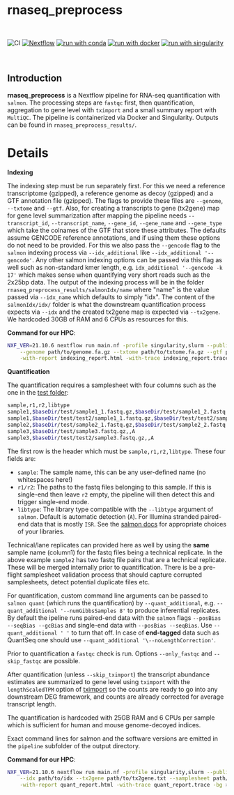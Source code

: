 # rnaseq_preprocess

<br>

![CI](https://github.com/ATpoint/sc_preprocess/actions/workflows/CI.yml/badge.svg)
[![Nextflow](https://img.shields.io/badge/nextflow%20DSL2-%E2%89%A521.10.6-23aa62.svg?labelColor=000000)](https://www.nextflow.io/)
[![run with conda](http://img.shields.io/badge/run%20with-conda-3EB049?labelColor=000000&logo=anaconda)](https://docs.conda.io/en/latest/)
[![run with docker](https://img.shields.io/badge/run%20with-docker-0db7ed?labelColor=000000&logo=docker)](https://www.docker.com/)
[![run with singularity](https://img.shields.io/badge/run%20with-singularity-1d355c.svg?labelColor=000000)](https://sylabs.io/docs/)

<br>

## Introduction

**rnaseq_preprocess** is a Nextflow pipeline for RNA-seq quantification with `salmon`. The processing steps are `fastqc` first, then quantification, aggregation to gene level with `tximport` and a small summary report with `MultiQC`. The pipeline is containerized via Docker and Singularity. Outputs can be found in `rnaseq_preprocess_results/`.

# Details

**Indexing**<br>

The indexing step must be run separately first. For this we need a reference transcriptome (gzipped), a reference genome as decoy (gzipped) and a GTF annotation file (gzipped).
The flags to provide these files are `--genome`, `--txtome` and `--gtf`. Also, for creating a transcripts to gene (tx2gene) map for gene level summarization after mapping the pipeline needs `--transcript_id`, `--transcript_name`, `--gene_id`, `--gene_name` and `--gene_type` which take the colnames of the GTF that store these attributes. The defaults assume GENCODE reference annotations, and if using them these options do not need to be provided. For this we also pass the `--gencode` flag to the `salmon` indexing process via `--idx_additional` like `--idx_additional '--gencode'`. Any other salmon indexing options can be passed via this flag as well such as non-standard kmer length, e.g. `idx_additional '--gencode -k 17'` which makes sense when quantifying very short reads such as the 2x25bp data.
The output of the indexing process will be in the folder `rnaseq_preprocess_results/salmonIdx/name` where "name" is the value passed via `--idx_name` which defaults to simply "idx".
The content of the `salmonIdx/idx/` folder is what the downstream quantification process expects via `--idx` and the created tx2gene map is expected via `--tx2gene`.
We hardcoded 30GB of RAM and 6 CPUs as resources for this.

**Command for our HPC**:
```bash
NXF_VER=21.10.6 nextflow run main.nf -profile singularity,slurm --publishmode 'copy' --only_idx \
    --genome path/to/genome.fa.gz --txtome path/to/txtome.fa.gz --gtf path/to/foo.gtf.gz \
    -with-report indexing_report.html -with-trace indexing_report.trace -bg > indexing_report.log
```

**Quantification**

The quantification requires a samplesheet with four columns such as the one in the [test folder](test/samplesheet.csv):

```bash
sample,r1,r2,libtype
sample1,$baseDir/test/sample1_1.fastq.gz,$baseDir/test/sample1_2.fastq.gz,A
sample1,$baseDir/test/test2/sample1_1.fastq.gz,$baseDir/test/test2/sample1_2.fastq.gz,A
sample2,$baseDir/test/sample2_1.fastq.gz,$baseDir/test/sample2_2.fastq.gz,A
sample3,$baseDir/test/sample3.fastq.gz,,A
sample3,$baseDir/test/test2/sample3.fastq.gz,,A
```

The first row is the header which must be `sample,r1,r2,libtype`. These four fields are:
- `sample`: The sample name, this can be any user-defined name (no whitespaces here!)    
- `r1/r2`: The paths to the fastq files belonging to this sample. If this is single-end then leave `r2` empty, the pipeline will then detect this and trigger single-end mode.
- `libtype`: The library type compatible with the `--libtype` argument of `salmon`. Default is automatic detection (`A`). For Illumina stranded paired-end data that is mostly `ISR`. See the [salmon docs](https://salmon.readthedocs.io/en/latest/library_type.html) for appropriate choices of your libraries. 

Technical/lane replicates can provided here as well by using the **same** sample name (column1) for the fastq files being a technical replicate. In the above example `sample2` has two fastq file pairs that are a technical replicate. These will be merged internally prior to quantification. There is be a pre-flight samplesheet validation process that should capture corrupted samplesheets, detect potential duplicate files etc.

For quantification, custom command line arguments can be passed to `salmon quant` (which runs the quantification) by `--quant_additional`, e.g. `--quant_additional '--numGibbsSamples 8'` to produce inferential replicates. By default the ipeline runs paired-end data with the `salmon` flags `--posBias --seqBias --gcBias` and single-end data with `--posBias --seqBias`. Use `--quant_additional ' '` to turn that off. In case of **end-tagged** data such as QuantSeq one should use `--quant_additional '\--noLengthCorrection'`.

Prior to quantification a `fastqc` check is run. Options `--only_fastqc` and `--skip_fastqc` are possible.

After quantification (unless `--skip_tximport`) the transcript abundance estimates are summarized to gene level using `tximport` with the `lengthScaledTPM` option of [tximport](https://bioconductor.org/packages/release/bioc/vignettes/tximport/inst/doc/tximport.html#Downstream_DGE_in_Bioconductor) so the counts are ready to go into any downstream DEG framework, and counts are already corrected for average transcript length.

The quantification is hardcoded with 25GB RAM and 6 CPUs per sample which is sufficient for human and mouse genome-decoyed indices.

Exact command lines for salmon and the software versions are emitted in the `pipeline` subfolder of the output directory.

**Command for our HPC**:
```bash
NXF_VER=21.10.6 nextflow run main.nf -profile singularity,slurm --publishmode 'copy' \
    --idx path/to/idx --tx2gene path/to/tx2gene.txt --samplesheet path/to/samplesheet.csv \
    -with-report quant_report.html -with-trace quant_report.trace -bg > quant_report.log
```